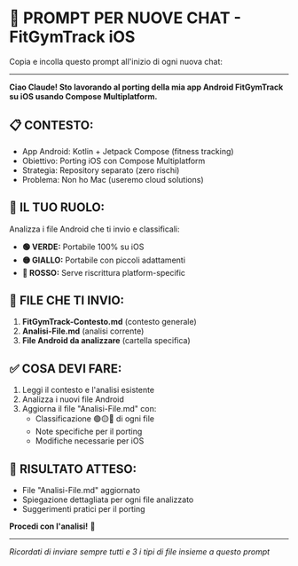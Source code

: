 # 🎯 PROMPT PER NUOVE CHAT - FitGymTrack iOS

Copia e incolla questo prompt all'inizio di ogni nuova chat:

---

**Ciao Claude! Sto lavorando al porting della mia app Android FitGymTrack su iOS usando Compose Multiplatform.**

## 📋 CONTESTO:
- App Android: Kotlin + Jetpack Compose (fitness tracking)
- Obiettivo: Porting iOS con Compose Multiplatform  
- Strategia: Repository separato (zero rischi)
- Problema: Non ho Mac (useremo cloud solutions)

## 🎯 IL TUO RUOLO:
Analizza i file Android che ti invio e classificali:
- **🟢 VERDE:** Portabile 100% su iOS
- **🟡 GIALLO:** Portabile con piccoli adattamenti
- **🔴 ROSSO:** Serve riscrittura platform-specific

## 📁 FILE CHE TI INVIO:
1. **FitGymTrack-Contesto.md** (contesto generale)
2. **Analisi-File.md** (analisi corrente)  
3. **File Android da analizzare** (cartella specifica)

## ✅ COSA DEVI FARE:
1. Leggi il contesto e l'analisi esistente
2. Analizza i nuovi file Android
3. Aggiorna il file "Analisi-File.md" con:
   - Classificazione 🟢🟡🔴 di ogni file
   - Note specifiche per il porting
   - Modifiche necessarie per iOS

## 🚀 RISULTATO ATTESO:
- File "Analisi-File.md" aggiornato
- Spiegazione dettagliata per ogni file analizzato
- Suggerimenti pratici per il porting

**Procedi con l'analisi!** 💪

---

*Ricordati di inviare sempre tutti e 3 i tipi di file insieme a questo prompt*